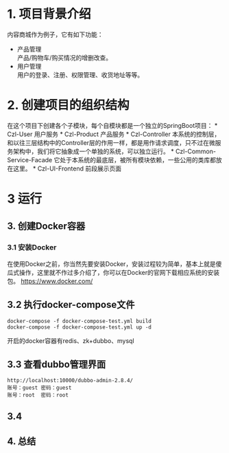 # 1. 项目背景介绍
内容商城作为例子，它有如下功能：

- 产品管理<br>
产品/购物车/购买情况的增删改查。
- 用户管理<br>
用户的登录、注册、权限管理、收货地址等等。


# 2. 创建项目的组织结构

在这个项目下创建各个子模块，每个自模块都是一个独立的SpringBoot项目：
    * Czl-User
    用户服务
    * Czl-Product
    产品服务
    * Czl-Controller
    本系统的控制层，和以往三层结构中的Controller层的作用一样，都是用作请求调度，只不过在微服务架构中，我们将它抽象成一个单独的系统，可以独立运行。
    * Czl-Common-Service-Facade
    它处于本系统的最底层，被所有模块依赖，一些公用的类库都放在这里。
    * Czl-UI-Frontend
    前段展示页面


# 3 运行

## 3. 创建Docker容器
### 3.1 安装Docker
在使用Docker之前，你当然先要安装Docker，安装过程较为简单，基本上就是傻瓜式操作，这里就不作过多介绍了，你可以在Docker的官网下载相应系统的安装包。
https://www.docker.com/

## 3.2 执行docker-compose文件
```aidl
docker-compose -f docker-compose-test.yml build
docker-compose -f docker-compose-test.yml up -d
```
开启的docker容器有redis、zk+dubbo、mysql

## 3.3 查看dubbo管理界面
```aidl
http://localhost:10000/dubbo-admin-2.8.4/
账号：guest 密码：guest
账号：root  密码：root
```

## 3.4

## 4. 总结
